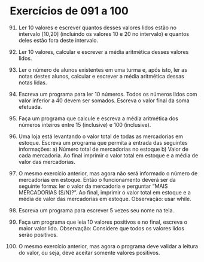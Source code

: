 # Exercícios de 091 a 100

91. Ler 10 valores e escrever quantos desses valores lidos estão no intervalo [10,20] (incluindo os valores 10 e 20 no intervalo) e quantos deles estão fora deste intervalo.

92. Ler 10 valores, calcular e escrever a média aritmética desses valores lidos.

93. Ler o número de alunos existentes em uma turma e, após isto, ler as notas destes alunos, calcular e escrever a média aritmética dessas notas lidas.

94. Escreva um programa para ler 10 números. Todos os números lidos com valor inferior a 40 devem ser somados. Escreva o valor final da soma efetuada.

95. Faça um programa que calcule e escreva a média aritmética dos números inteiros entre 15 (inclusive) e 100 (inclusive).

96. Uma loja está levantando o valor total de todas as mercadorias em estoque. Escreva um programa que permita a entrada das seguintes informações: a) Número total de mercadorias no estoque b) Valor de cada mercadoria. Ao final imprimir o valor total em estoque e a média de valor das mercadorias.

97. O mesmo exercício anterior, mas agora não será informado o número de mercadorias em estoque. Então o funcionamento deverá ser da seguinte forma: ler o valor da mercadoria e perguntar “MAIS MERCADORIAS (S/N)?”. Ao final, imprimir o valor total em estoque e a média de valor das mercadorias em estoque. Observação: usar while.

98. Escreva um programa para escrever 5 vezes seu nome na tela.

99. Faça um programa que leia 10 valores positivos e no final, escreva o maior valor lido. Observação: Considere que todos os valores lidos serão positivos.

100. O mesmo exercício anterior, mas agora o programa deve validar a leitura do valor, ou seja, deve aceitar somente valores positivos.
